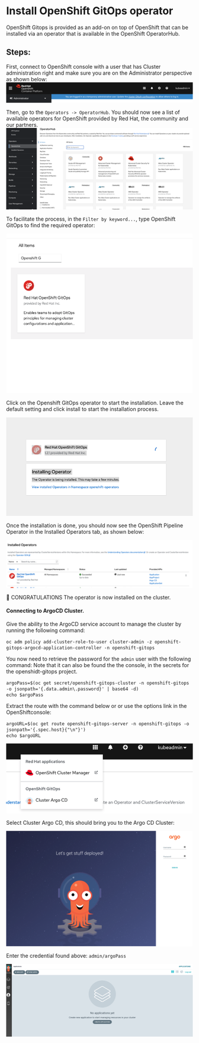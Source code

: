 # Install OpenShift GitOps operator

OpenShift Gitops is provided as an add-on on top of OpenShift that can be installed via an operator that is available in the OpenShift OperatorHub.

## Steps:

First, connect to OpenShift console with a user that has Cluster administration right and make sure you are on the Administrator perspective as shown below:
![Administration Perspective](images/admin-perspective.png)

Then, go to the `Operators -> OperatorHub`. You should now see a list of available operators for OpenShift provided by Red Hat, the community and our partners.
![Operator Hub](images/operator-hub.png)

To facilitate the process, in the `Filter by keyword...`, type OpenShift GitOps to find the required operator:

![GitOps Operator](images/gitops-operator.png)

Click on the Openshift GitOps operator to start the installation.  Leave the default setting and click install to start the installation process.

![Installation](images/install-gitops-operator.png)

Once the installation is done, you should now see the OpenShift Pipeline Operator in the Installed Operators tab, as shown below:

![Installed Operator Tab](images/installed-operator.png)

:tada: CONGRATULATIONS 
The operator is now installed on the cluster.


#### Connecting to ArgoCD Cluster.

Give the ability to the ArgoCD service account to manage the cluster by running the following command:
```
oc adm policy add-cluster-role-to-user cluster-admin -z openshift-gitops-argocd-application-controller -n openshift-gitops
```

You now need to retrieve the password for the `admin` user with the following command: Note that it can also be found the the console, in the secrets for the openshidt-gitops project.

```
argoPass=$(oc get secret/openshift-gitops-cluster -n openshift-gitops -o jsonpath='{.data.admin\.password}' | base64 -d)
echo $argoPass
```

Extract the route with the command below or or use the options link in the OpenShiftconsole:
```
argoURL=$(oc get route openshift-gitops-server -n openshift-gitops -o jsonpath='{.spec.host}{"\n"}')
echo $argoURL
```

![Top menu](images/top-menu.png)

Select Cluster Argo CD, this should bring you to the Argo CD Cluster:

![argoCD cluster](images/argoCD-cluster.png)

Enter the credential found above:
`admin/argoPass`

![argoCD logged](images/argoCD-logged.png)
